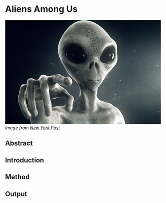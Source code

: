  # Aliens Among Us
 ![alt text](https://github.com/rochiecuevas/UFO_Sightings/blob/master/Aliens.jpg)
 *Image from [New York Post](https://www.google.com/url?sa=i&source=images&cd=&cad=rja&uact=8&ved=2ahUKEwid1ovmsajfAhUObawKHWynDIQQjRx6BAgBEAU&url=https%3A%2F%2Fnypost.com%2F2017%2F08%2F01%2Fnasa-job-opening-to-protect-earth-from-aliens-has-6-figure-salary%2F&psig=AOvVaw2HH0a8zzg-bB5in8NPUvyO&ust=1545188480247086)*
 ## Abstract

 ## Introduction
 ## Method
 ## Output
